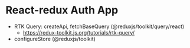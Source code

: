 # React-redux Auth App

- RTK Query: createApi, fetchBaseQuery (@reduxjs/toolkit/query/react)
  - https://redux-toolkit.js.org/tutorials/rtk-query/
- configureStore (@reduxjs/toolkit)

